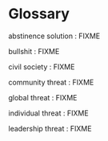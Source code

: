 # Glossary

<span id="abstinence-solution">abstinence solution</a>
:   FIXME

<span id="bullshit">bullshit</a>
:   FIXME

<span id="civil-society">civil society</a>
:   FIXME

<span id="community-threat">community threat</a>
:   FIXME

<span id="global-threat">global threat</a>
:   FIXME

<span id="individual-threat">individual threat</a>
:   FIXME

<span id="leadership-threat">leadership threat</a>
:   FIXME
